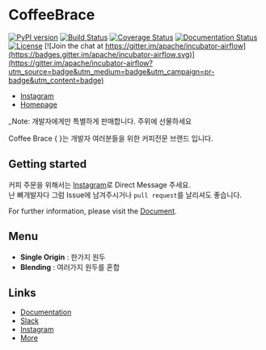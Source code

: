 
# CoffeeBrace

[![PyPI version](https://badge.fury.io/py/apache-airflow.svg)](https://badge.fury.io/py/apache-airflow)
[![Build Status](https://travis-ci.org/apache/incubator-airflow.svg?branch=master)](https://travis-ci.org/apache/incubator-airflow)
[![Coverage Status](https://img.shields.io/codecov/c/github/apache/incubator-airflow/master.svg)](https://codecov.io/github/apache/incubator-airflow?branch=master)
[![Documentation Status](https://readthedocs.org/projects/airflow/badge/?version=latest)](https://airflow.readthedocs.io/en/latest/?badge=latest)
[![License](http://img.shields.io/:license-Apache%202-blue.svg)](http://www.apache.org/licenses/LICENSE-2.0.txt)
[![Join the chat at https://gitter.im/apache/incubator-airflow](https://badges.gitter.im/apache/incubator-airflow.svg)](https://gitter.im/apache/incubator-airflow?utm_source=badge&utm_medium=badge&utm_campaign=pr-badge&utm_content=badge)

* [Instagram](http://www.instagram.com/coffeebrace)
* [Homepage](http://www.coffeebrace.co.kr)

_Note: 개발자에게만 특별하게 판매합니다. 주위에 선물하세요

Coffee Brace { }는 개발자 여러분들을 위한 커피전문 브랜드 입니다. 

## Getting started

커피 주문을 위해서는 [Instagram](http://www.instagram.com/coffeebrace)로 Direct Message 주세요.  
난 뼈개발자다 그럼 Issue에 남겨주시거나 `pull request`를 날리셔도 좋습니다.

For further information, please visit the [Document](https://wwww.coffeebrace.co.kr).

## Menu

- **Single Origin** : 한가지 원두
- **Blending** : 여러가지 원두를 혼합 
 

## Links

* [Documentation](http://www.coffeebrace.co.kr)
* [Slack](https://coffeebrace.slack.com/messages/CBX74T0JJ/)
* [Instagram](http://www.instagram.com/coffeebrace)
* [More](http://www.coffeebrace.co.kr)
